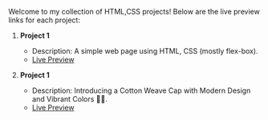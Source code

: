 Welcome to my collection of HTML,CSS projects! Below are the live preview links for each project:

1. **Project 1**
   - Description: A simple web page using HTML, CSS (mostly flex-box). 
   - [Live Preview](https://htmlpreview.github.io/?https://github.com/Saurabh1Barasiya/Css-Project/blob/main/project-1/index.html)

2. **Project 1**
   - Description: Introducing a Cotton Weave Cap with Modern Design and Vibrant Colors 🌈💼. 
   - [Live Preview](https://htmlpreview.github.io/?https://github.com/Saurabh1Barasiya/Css-Project/blob/main/project-2/index.html)
